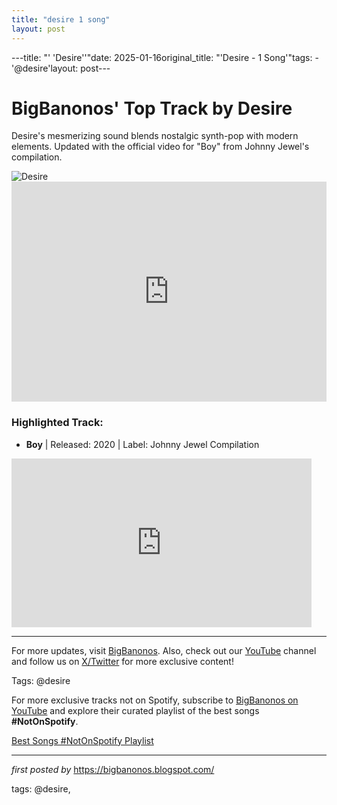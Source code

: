 ```yaml
---
title: "desire 1 song"
layout: post
---
```

---title: "' 'Desire''"date: 2025-01-16original_title: "'Desire - 1 Song'"tags:  - '@desire'layout: post---<!-- Title of the Post --><h1>BigBanonos' Top Track by Desire</h1> <!-- Introductory Text --><p>Desire's mesmerizing sound blends nostalgic synth-pop with modern elements. Updated with the official video for "Boy" from Johnny Jewel's compilation.</p> <!-- Featured Image --><div> <img src="https://i.scdn.co/image/ab67616d0000b2733ee61ad36bd54b67f68e946b" alt="Desire"></div> <!-- Spotify Embed --><div> <iframe src="https://open.spotify.com/embed/playlist/6JfKk3tbkN48dOmfWWG3O5?utm_source=generator" width="100%" height="352" frameBorder="0" allowfullscreen="" allow="autoplay; clipboard-write; encrypted-media; fullscreen; picture-in-picture" loading="lazy"></iframe></div> <!-- Song Information --><h3>Highlighted Track:</h3><ul> <li><strong>Boy</strong> | Released: 2020 | Label: Johnny Jewel Compilation</li></ul> <!-- Additional YouTube Embed --><div> <iframe frameborder="0" height="270" src="https://www.youtube.com/embed/mUhY6XrKPPE" width="480"></iframe></div> <!-- Footer Links --><hr /><p>For more updates, visit <a href="https://bigbanonos.blogspot.com/" target="_blank">BigBanonos</a>. Also, check out our <a href="https://www.youtube.com/@BigBanonos" target="_blank">YouTube</a> channel and follow us on <a href="https://x.com/bigbanonos" target="_blank">X/Twitter</a> for more exclusive content!</p> <!-- Tags --><p>Tags: @desire</p><!--Subscribe and Playlist Links--><div>    <p>For more exclusive tracks not on Spotify, subscribe to <a href="https://www.youtube.com/@BigBanonos" target="_blank">BigBanonos on YouTube</a> and explore their curated playlist of the best songs <strong>#NotOnSpotify</strong>.</p>    <p><a href="https://www.youtube.com/playlist?list=PLtuNtuTatqI0kFahUCbtbfenC_ET5O_tr" target="_blank">Best Songs #NotOnSpotify Playlist<br /></a></p></div><hr /><p><em>first posted by</em> <a href="https://bigbanonos.blogspot.com/" rel="noopener" target="_new">https://bigbanonos.blogspot.com/</a></p><p>tags: @desire,</p>